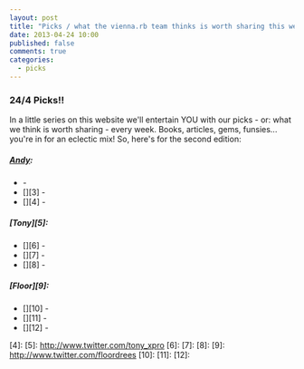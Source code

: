 ```yaml
---
layout: post
title: "Picks / what the vienna.rb team thinks is worth sharing this week"
date: 2013-04-24 10:00
published: false
comments: true
categories: 
  - picks
---
```


### 24/4 Picks!!

In a little series on this website we'll entertain YOU with our picks - or: what we think is worth sharing - every week.
Books, articles, gems, funsies... you're in for an eclectic mix! So, here's for the second edition:

##### [Andy][1]:
  - [][2] -
  - [][3] -
  - [][4] -
   
##### [Tony][5]:
  - [][6] -
  - [][7] -
  - [][8] -

##### [Floor][9]:
  - [][10] -
  - [][11] -
  - [][12] -


[1]: http://www.twitter.com/pxlpnk
[2]: 
[3]: 
[4]: 
[5]: http://www.twitter.com/tony_xpro
[6]: 
[7]: 
[8]: 
[9]: http://www.twitter.com/floordrees
[10]: 
[11]: 
[12]: 

